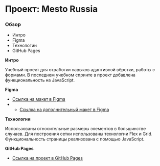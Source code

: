 # Проект: Mesto Russia

### Обзор
* Интро
* Figma
* Технологии
* GitHub Pages

**Интро**

Учебный проект для отработки навыков адаптивной вёрстки, работы с формами. В последнем учебном спринте в проект добавлена функциональность на JavaScript.

**Figma**

* [Ссылка на макет в Figma](https://www.figma.com/file/2cn9N9jSkmxD84oJik7xL7/JavaScript.-Sprint-4?node-id=28212%3A326)
* * [Ссылка на дополнительный макет в Figma](https://www.figma.com/file/bjyvbKKJN2naO0ucURl2Z0/JavaScript.-Sprint-5?node-id=50160%3A2)

**Технологии**

Использованы относительные размеры элементов в большинстве случаев.
Для построения сетки использованы технологии Flex и Grid.
Функциональность страницы реализована с помощью JavaScript. 

**GitHub Pages**
* [Ссылка на проект в GitHub Pages](https://logo883.github.io/mesto-project/)
